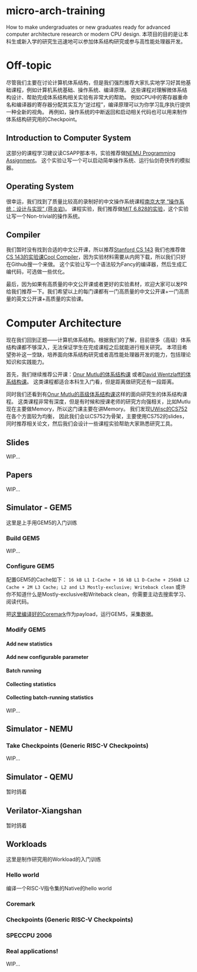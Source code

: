 # micro-arch-training
How to make undergraduates or new graduates ready for advanced computer architecture research or modern CPU design.
本项目的目的是让本科生或新入学的研究生迅速地可以参加体系结构研究或参与高性能处理器开发。

# Off-topic

尽管我们主要在讨论计算机体系结构，但是我们强烈推荐大家扎实地学习好其他基础课程，例如计算机系统基础、操作系统、编译原理。
这些课程对理解微体系结构设计、帮助完成体系结构相关实验有非常大的帮助。
例如CPU中的寄存器重命名和编译器的寄存器分配其实互为“逆过程”，编译原理可以为你学习乱序执行提供一种全新的视角。
再例如，操作系统的中断返回和启动相关代码也可以用来制作体系结构研究用的Checkpoint。

## Introduction to Computer System

这部分的课程学习建议读CSAPP那本书，实验推荐做[NEMU Programming Assignment](https://nju-projectn.github.io/ics-pa-gitbook/ics2022/)。
这个实验让写一个可以启动简单操作系统、运行仙剑奇侠传的模拟器。

## Operating System

很幸运，我们找到了质量比较高的录制好的中文操作系统课程[南京大学 “操作系统：设计与实现” (蒋炎岩)](https://www.bilibili.com/video/BV1HN41197Ko)。
课程实验，我们推荐做[MIT 6.828的实验](https://pdos.csail.mit.edu/6.828/2021/xv6.html)，这个实验让写一个Non-trivial的操作系统。

## Compiler

我们暂时没有找到合适的中文公开课，所以推荐[Stanford CS 143](https://www.youtube.com/watch?v=SNWHmnWzJAI&list=PLoCMsyE1cvdUZRe1udlyjpzTww1U5olL2)
我们也推荐做[CS 143的实验课Cool Compiler](https://github.com/search?q=cool+compiler+lab)，因为实验材料需要从内网下载，所以我们只好在Github搜一个来做。
这个实验让写一个语法较为Fancy的编译器，然后生成汇编代码，可选做一些优化。

最后，因为如果有高质量的中文公开课或者更好的实验素材，欢迎大家可以发PR给我们推荐一下。我们希望以上的每门课都有一门高质量的中文公开课+一门高质量的英文公开课+高质量的实验课。

# Computer Architecture

现在我们回到正题——计算机体系结构。根据我们的了解，目前很多（高级）体系结构课都不够深入，无法保证学生在完成课程之后就能进行相关研究。
本项目希望弥补这一空缺，培养面向体系结构研究或者高性能处理器开发的能力，包括理论知识和实践能力。

首先，我们继续推荐公开课：[Onur Mutlu的体系结构课](https://www.bilibili.com/video/BV1PT4y1M7gM?p=1)
或者[David Wentzlaff的体系结构课](https://www.bilibili.com/video/av93575643)。
这类课程都适合本科生入门看，但是距离做研究还有一段距离。

同时我们还看到有[Onur Mutlu的高级体系结构课](https://www.bilibili.com/video/BV1Vf4y1i7YG)这样的面向研究生的体系结构课程。
这类课程非常有深度，但是有时候和授课老师的研究方向强相关，比如Mutlu现在主要做Memory，所以这门课主要在讲Memory。
我们发现[UWisc的CS752](https://pages.cs.wisc.edu/~sinclair/courses/cs752/fall2020/includes/schedule.html)在各个方面较为均衡，
因此我们会以CS752为骨架，主要使用CS752的slides，同时推荐相关论文，然后我们会设计一些课程实验帮助大家熟悉研究工具。

## Slides

WIP...

## Papers

WIP...

## Simulator - GEM5

这里是上手用GEM5的入门训练

### Build GEM5
WIP...

### Configure GEM5

配置GEM5的Cache如下：
`16 kB L1 I-Cache + 16 kB L1 D-Cache + 256kB L2 Cache + 2M L3 Cache; L2 and L3 Mostly-exclusive; Writeback clean`
或许你不知道什么是Mostly-exclusive和Writeback clean，你需要主动去搜索学习、阅读代码。

把[这里编译好的Coremark](#coremark)作为payload，运行GEM5，采集数据。

### Modify GEM5

#### Add new statistics

#### Add new configurable parameter 

#### Batch running

#### Collecting statistics

#### Collecting batch-running statistics

WIP...

## Simulator - NEMU

### Take Checkpoints (Generic RISC-V Checkpoints)
WIP...

## Simulator - QEMU
暂时鸽着

## Verilator-Xiangshan
暂时鸽着


## Workloads

这里是制作研究用的Workload的入门训练

### Hello world

编译一个RISC-V指令集的Native的hello world

### Coremark

### Checkpoints (Generic RISC-V Checkpoints)

### SPECCPU 2006

### Real applications!

WIP...